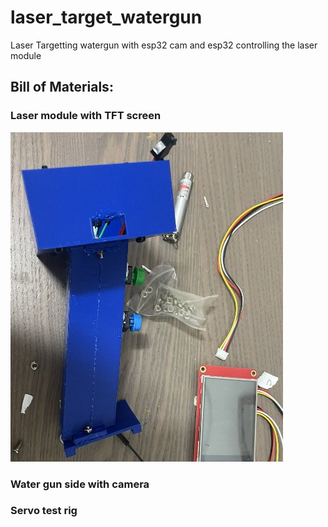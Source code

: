# laser_target_watergun
Laser Targetting watergun with esp32 cam and esp32 controlling the laser module

## Bill of Materials:

### Laser module with TFT screen
![laser_module_handset](https://github.com/jonathanrandall/laser_target_watergun/blob/main/pictures/handset_photo.JPEG)

### Water gun side with camera

### Servo test rig


